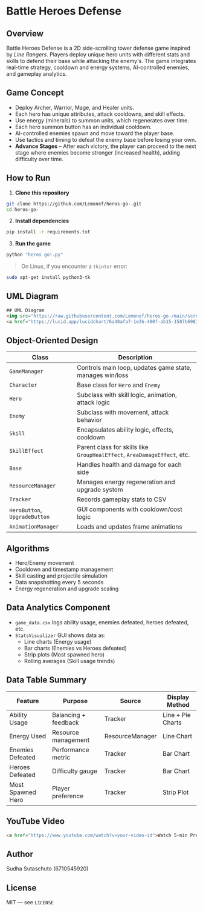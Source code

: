 # Battle Heroes Defense

## Overview
Battle Heroes Defense is a 2D side-scrolling tower defense game inspired by *Line Rangers*. Players deploy unique hero units with different stats and skills to defend their base while attacking the enemy's. The game integrates real-time strategy, cooldown and energy systems, AI-controlled enemies, and gameplay analytics.

## Game Concept
- Deploy Archer, Warrior, Mage, and Healer units.
- Each hero has unique attributes, attack cooldowns, and skill effects.
- Use energy (minerals) to summon units, which regenerates over time.
- Each hero summon button has an individual cooldown.
- AI-controlled enemies spawn and move toward the player base.
- Use tactics and timing to defeat the enemy base before losing your own.
- **Advance Stages** – After each victory, the player can proceed to the next stage where enemies become stronger (increased health), adding difficulty over time.

## How to Run
1. **Clone this repository**
```bash
git clone https://github.com/Lemonef/heros-go-.git
cd heros-go-
```

2. **Install dependencies**
```bash
pip install -r requirements.txt
```

3. **Run the game**
```bash
python "heros go!.py"
```

> On Linux, if you encounter a `tkinter` error:
```bash
sudo apt-get install python3-tk
```

## UML Diagram
```html
## UML Diagram
<img src="https://raw.githubusercontent.com/Lemonef/heros-go-/main/screenshots/UML.png" alt="UML Diagram" />
<a href="https://lucid.app/lucidchart/6a48afa7-1e3b-480f-ab15-1587b6981417/edit?viewport_loc=-2857%2C-2489%2C7516%2C3896%2C0_0&invitationId=inv_f42b5e9f-a717-4fcb-be57-2f106346f147">UML diagram link</a>
```

## Object-Oriented Design
| Class | Description |
|-------|-------------|
| `GameManager` | Controls main loop, updates game state, manages win/loss |
| `Character` | Base class for `Hero` and `Enemy` |
| `Hero` | Subclass with skill logic, animation, attack logic |
| `Enemy` | Subclass with movement, attack behavior |
| `Skill` | Encapsulates ability logic, effects, cooldown |
| `SkillEffect` | Parent class for skills like `GroupHealEffect`, `AreaDamageEffect`, etc. |
| `Base` | Handles health and damage for each side |
| `ResourceManager` | Manages energy regeneration and upgrade system |
| `Tracker` | Records gameplay stats to CSV |
| `HeroButton`, `UpgradeButton` | GUI components with cooldown/cost logic |
| `AnimationManager` | Loads and updates frame animations |

## Algorithms
- Hero/Enemy movement
- Cooldown and timestamp management
- Skill casting and projectile simulation
- Data snapshotting every 5 seconds
- Energy regeneration and upgrade scaling

## Data Analytics Component
- `game_data.csv` logs ability usage, enemies defeated, heroes defeated, etc.
- `StatsVisualizer` GUI shows data as:
  - Line charts (Energy usage)
  - Bar charts (Enemies vs Heroes defeated)
  - Strip plots (Most spawned hero)
  - Rolling averages (Skill usage trends)

## Data Table Summary
| Feature | Purpose | Source | Display Method |
|---------|---------|--------|----------------|
| Ability Usage | Balancing + feedback | Tracker | Line + Pie Charts |
| Energy Used | Resource management | ResourceManager | Line Chart |
| Enemies Defeated | Performance metric | Tracker | Bar Chart |
| Heroes Defeated | Difficulty gauge | Tracker | Bar Chart |
| Most Spawned Hero | Player preference | Tracker | Strip Plot |

## YouTube Video
```html
<a href="https://www.youtube.com/watch?v=your-video-id">Watch 5-min Presentation</a>
```

## Author
Sudha Sutaschuto (6710545920)

## License
MIT — see `LICENSE`
